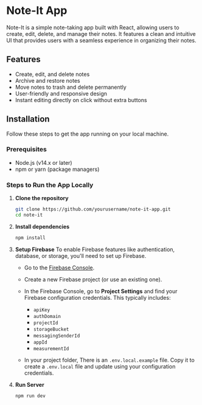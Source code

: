 # Note-It App

Note-It is a simple note-taking app built with React, allowing users to create, edit, delete, and manage their notes. It features a clean and intuitive UI that provides users with a seamless experience in organizing their notes.

## Features

- Create, edit, and delete notes
- Archive and restore notes
- Move notes to trash and delete permanently
- User-friendly and responsive design
- Instant editing directly on click without extra buttons

## Installation

Follow these steps to get the app running on your local machine.

### Prerequisites

- Node.js (v14.x or later)
- npm or yarn (package managers)

### Steps to Run the App Locally

1. **Clone the repository**

   ```bash
   git clone https://github.com/yourusername/note-it-app.git
   cd note-it

2. **Install dependencies**
   ```bash
   npm install

3. **Setup Firebase**
To enable Firebase features like authentication, database, or storage, you'll need to set up Firebase.

   - Go to the [Firebase Console](https://console.firebase.google.com/).
   - Create a new Firebase project (or use an existing one).
   - In the Firebase Console, go to **Project Settings** and find your Firebase configuration credentials. This typically includes:
     - `apiKey`
     - `authDomain`
     - `projectId`
     - `storageBucket`
     - `messagingSenderId`
     - `appId`
     - `measurementId`
   
   - In your project folder, There is an `.env.local.example` file. Copy it  to create a `.env.local` file and update using your configuration credentials.

4. **Run Server**
   ```bash
   npm run dev
